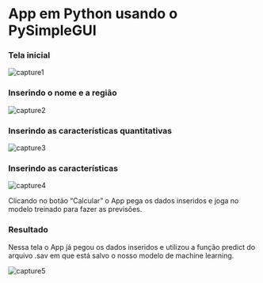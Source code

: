 # App em Python usando o PySimpleGUI

### Tela inicial
![capture1](https://user-images.githubusercontent.com/40429808/107263901-142eab80-6a21-11eb-9fb1-51a1c0a3d3a7.PNG)

### Inserindo o nome e a região
![capture2](https://user-images.githubusercontent.com/40429808/107263905-155fd880-6a21-11eb-8b0e-137490ae9831.PNG)

### Inserindo as características quantitativas
![capture3](https://user-images.githubusercontent.com/40429808/107263911-16910580-6a21-11eb-82e6-3d379d46af96.PNG)

### Inserindo as características
![capture4](https://user-images.githubusercontent.com/40429808/107263914-17c23280-6a21-11eb-9f8a-d043c0be6c5f.PNG)

Clicando no botão “Calcular” o App pega os dados inseridos e joga no modelo treinado para fazer as previsões.

### Resultado
Nessa tela o App já pegou os dados inseridos e utilizou a função predict do arquivo .sav em que está salvo o nosso modelo de machine learning.

![capture5](https://user-images.githubusercontent.com/40429808/107263921-198bf600-6a21-11eb-9e66-f35863b4ce4f.PNG)


